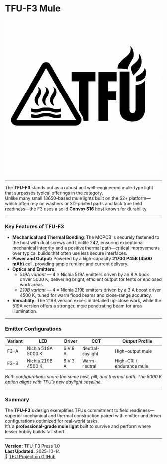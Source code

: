 # TFU-F3 Mule

![TFU Logo](../TFU-LOGO.png)

---

The **TFU-F3** stands out as a robust and well-engineered mule-type light that surpasses typical offerings in the category.  
Unlike many small 18650-based mule lights built on the S2+ platform—which often rely on washers or 3D-printed parts and lack true field readiness—the F3 uses a solid **Convoy S16** host known for durability.

---

### Key Features of TFU-F3

- **Mechanical and Thermal Bonding:** The MCPCB is securely fastened to the host with dual screws and Loctite 242, ensuring exceptional mechanical integrity and a positive thermal path—critical improvements over typical builds that often use less secure interfaces.  
- **Power and Output:** Powered by a high-capacity **21700 P45B (4500 mAh)** cell, providing ample runtime and current delivery.  
- **Optics and Emitters:**  
  - *519A variant* — 4 × Nichia 519A emitters driven by an 8 A buck driver 5000 K, delivering bright, efficient output for tents or enclosed work areas.  
  - *219B variant* — 4 × Nichia 219B emitters driven by a 3 A boost driver 4500 K, tuned for warm flood beams and close-range accuracy.  
- **Versatility:** The 219B version excels in detailed up-close work, while the 519A version offers a stronger, more penetrating beam for area illumination.

---

### Emitter Configurations
| Variant | LED | Driver | CCT | Output Profile |
|----------|-----|---------|------|----------------|
| F3-A | Nichia 519A 5000 K | 6 V 8 A | Neutral-daylight | High-output mule |
| F3-B | Nichia 219B 4500 K | 6 V 3 A | Warm-neutral | High-CRI / endurance mule |

*Both configurations share the same host, pill, and thermal path. The 5000 K option aligns with TFU’s new daylight baseline.*

---

### Summary

The **TFU-F3’s** design exemplifies TFU’s commitment to field readiness—superior mechanical and thermal construction paired with emitter and driver configurations optimized for real-world tasks.  
It’s a **professional-grade mule light** built to survive and perform where lesser hobby builds fall short.

---

**Version:** TFU-F3 Press 1.0  
**Last Updated:** 2025-10-14  
🔗 [TFU Project on GitHub](https://github.com/TheSmashy/TFU)
